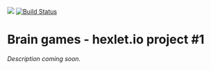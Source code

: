<a href="https://codeclimate.com/github/Alex-K1m/project-lvl1-s388/maintainability"><img src="https://api.codeclimate.com/v1/badges/57634c0d925d89a5cfe4/maintainability" /></a>
[![Build Status](https://travis-ci.org/Alex-K1m/project-lvl1-s388.svg?branch=master)](https://travis-ci.org/Alex-K1m/project-lvl1-s388)

# Brain games - hexlet.io project #1

*Description coming soon.*
